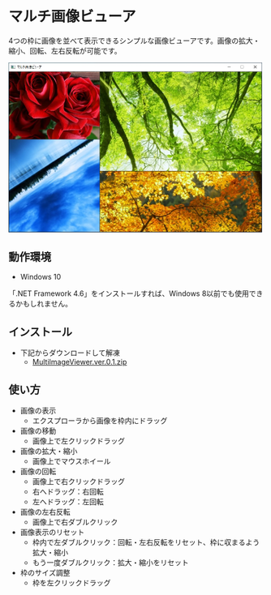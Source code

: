 # マルチ画像ビューア

4つの枠に画像を並べて表示できるシンプルな画像ビューアです。画像の拡大・縮小、回転、左右反転が可能です。

<img src="https://github.com/kengo700/multi_image_viewer/blob/images/miv_sample_5.jpg" width="500px">

## 動作環境

* Windows 10

「.NET Framework 4.6」をインストールすれば、Windows 8以前でも使用できるかもしれません。

## インストール

* 下記からダウンロードして解凍
    * [MultiImageViewer.ver.0.1.zip](https://github.com/kengo700/multi_image_viewer/releases/download/v0.1/MultiImageViewer.ver.0.1.zip)

## 使い方

* 画像の表示
    * エクスプローラから画像を枠内にドラッグ
* 画像の移動
    * 画像上で左クリックドラッグ
* 画像の拡大・縮小
    * 画像上でマウスホイール
* 画像の回転
    * 画像上で右クリックドラッグ 
    * 右へドラッグ：右回転
    * 左へドラッグ：左回転
* 画像の左右反転
    * 画像上で右ダブルクリック
* 画像表示のリセット
    * 枠内で左ダブルクリック：回転・左右反転をリセット、枠に収まるよう拡大・縮小
    * もう一度ダブルクリック：拡大・縮小をリセット
* 枠のサイズ調整
    * 枠を左クリックドラッグ
